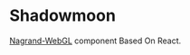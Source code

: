 # Shadowmoon
[Nagrand-WebGL](https://www.ipalmap.com/docs/index.php/js3d-intro/) component Based On React.
